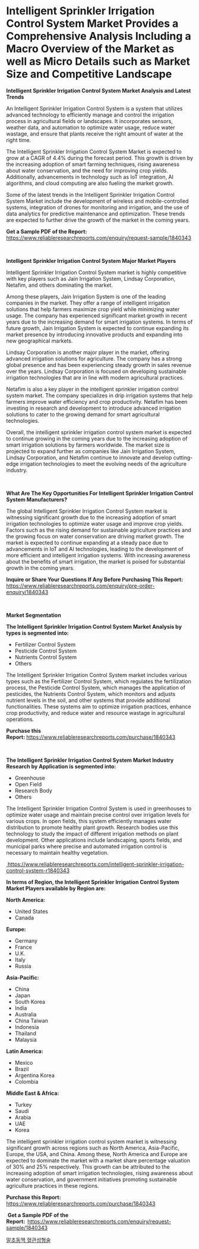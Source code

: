 <p><h1>Intelligent Sprinkler Irrigation Control System Market Provides a Comprehensive Analysis Including a Macro Overview of the Market as well as Micro Details such as Market Size and Competitive Landscape</h1></p><p><strong>Intelligent Sprinkler Irrigation Control System Market Analysis and Latest Trends</strong></p>
<p><p>An Intelligent Sprinkler Irrigation Control System is a system that utilizes advanced technology to efficiently manage and control the irrigation process in agricultural fields or landscapes. It incorporates sensors, weather data, and automation to optimize water usage, reduce water wastage, and ensure that plants receive the right amount of water at the right time.</p><p>The Intelligent Sprinkler Irrigation Control System Market is expected to grow at a CAGR of 4.4% during the forecast period. This growth is driven by the increasing adoption of smart farming techniques, rising awareness about water conservation, and the need for improving crop yields. Additionally, advancements in technology such as IoT integration, AI algorithms, and cloud computing are also fueling the market growth.</p><p>Some of the latest trends in the Intelligent Sprinkler Irrigation Control System Market include the development of wireless and mobile-controlled systems, integration of drones for monitoring and irrigation, and the use of data analytics for predictive maintenance and optimization. These trends are expected to further drive the growth of the market in the coming years.</p></p>
<p><strong>Get a Sample PDF of the Report:&nbsp;</strong> <a href="https://www.reliableresearchreports.com/enquiry/request-sample/1840343">https://www.reliableresearchreports.com/enquiry/request-sample/1840343</a></p>
<p>&nbsp;</p>
<p><strong>Intelligent Sprinkler Irrigation Control System Major Market Players</strong></p>
<p><p>Intelligent Sprinkler Irrigation Control System market is highly competitive with key players such as Jain Irrigation System, Lindsay Corporation, Netafim, and others dominating the market. </p><p>Among these players, Jain Irrigation System is one of the leading companies in the market. They offer a range of intelligent irrigation solutions that help farmers maximize crop yield while minimizing water usage. The company has experienced significant market growth in recent years due to the increasing demand for smart irrigation systems. In terms of future growth, Jain Irrigation System is expected to continue expanding its market presence by introducing innovative products and expanding into new geographical markets.</p><p>Lindsay Corporation is another major player in the market, offering advanced irrigation solutions for agriculture. The company has a strong global presence and has been experiencing steady growth in sales revenue over the years. Lindsay Corporation is focused on developing sustainable irrigation technologies that are in line with modern agricultural practices.</p><p>Netafim is also a key player in the intelligent sprinkler irrigation control system market. The company specializes in drip irrigation systems that help farmers improve water efficiency and crop productivity. Netafim has been investing in research and development to introduce advanced irrigation solutions to cater to the growing demand for smart agricultural technologies.</p><p>Overall, the intelligent sprinkler irrigation control system market is expected to continue growing in the coming years due to the increasing adoption of smart irrigation solutions by farmers worldwide. The market size is projected to expand further as companies like Jain Irrigation System, Lindsay Corporation, and Netafim continue to innovate and develop cutting-edge irrigation technologies to meet the evolving needs of the agriculture industry.</p></p>
<p>&nbsp;</p>
<p><strong>What Are The Key Opportunities For Intelligent Sprinkler Irrigation Control System Manufacturers?</strong></p>
<p><p>The global Intelligent Sprinkler Irrigation Control System market is witnessing significant growth due to the increasing adoption of smart irrigation technologies to optimize water usage and improve crop yields. Factors such as the rising demand for sustainable agriculture practices and the growing focus on water conservation are driving market growth. The market is expected to continue expanding at a steady pace due to advancements in IoT and AI technologies, leading to the development of more efficient and intelligent irrigation systems. With increasing awareness about the benefits of smart irrigation, the market is poised for substantial growth in the coming years.</p></p>
<p><strong>Inquire or Share Your Questions If Any Before Purchasing This Report:</strong> <a href="https://www.reliableresearchreports.com/enquiry/pre-order-enquiry/1840343">https://www.reliableresearchreports.com/enquiry/pre-order-enquiry/1840343</a></p>
<p>&nbsp;</p>
<p><strong>Market Segmentation</strong></p>
<p><strong>The Intelligent Sprinkler Irrigation Control System Market Analysis by types is segmented into:</strong></p>
<p><ul><li>Fertilizer Control System</li><li>Pesticide Control System</li><li>Nutrients Control System</li><li>Others</li></ul></p>
<p><p>The Intelligent Sprinkler Irrigation Control System market includes various types such as the Fertilizer Control System, which regulates the fertilization process, the Pesticide Control System, which manages the application of pesticides, the Nutrients Control System, which monitors and adjusts nutrient levels in the soil, and other systems that provide additional functionalities. These systems aim to optimize irrigation practices, enhance crop productivity, and reduce water and resource wastage in agricultural operations.</p></p>
<p><strong>Purchase this Report:&nbsp;</strong><a href="https://www.reliableresearchreports.com/purchase/1840343">https://www.reliableresearchreports.com/purchase/1840343</a></p>
<p>&nbsp;</p>
<p><strong>The Intelligent Sprinkler Irrigation Control System Market Industry Research by Application is segmented into:</strong></p>
<p><ul><li>Greenhouse</li><li>Open Field</li><li>Research Body</li><li>Others</li></ul></p>
<p><p>The Intelligent Sprinkler Irrigation Control System is used in greenhouses to optimize water usage and maintain precise control over irrigation levels for various crops. In open fields, this system efficiently manages water distribution to promote healthy plant growth. Research bodies use this technology to study the impact of different irrigation methods on plant development. Other applications include landscaping, sports fields, and municipal parks where precise and automated irrigation control is necessary to maintain healthy vegetation.</p></p>
<p><a href="https://www.reliableresearchreports.com/intelligent-sprinkler-irrigation-control-system-r1840343">&nbsp;https://www.reliableresearchreports.com/intelligent-sprinkler-irrigation-control-system-r1840343</a></p>
<p><strong>In terms of Region, the Intelligent Sprinkler Irrigation Control System Market Players available by Region are:</strong></p>
<p>
    <p> <strong> North America: </strong>
        <ul>
            <li>United States</li>
            <li>Canada</li>
        </ul>
        </p> 
    <p> <strong> Europe: </strong>
        <ul>
            <li>Germany</li>
            <li>France</li>
            <li>U.K.</li>
            <li>Italy</li>
            <li>Russia</li>
        </ul>
        </p> 
    <p> <strong> Asia-Pacific: </strong>
        <ul>
            <li>China</li>
            <li>Japan</li>
            <li>South Korea</li>
            <li>India</li>
            <li>Australia</li>
            <li>China Taiwan</li>
            <li>Indonesia</li>
            <li>Thailand</li>
            <li>Malaysia</li>
        </ul>
        </p> 
    <p> <strong> Latin America: </strong>
        <ul>
            <li>Mexico</li>
            <li>Brazil</li>
            <li>Argentina Korea</li>
            <li>Colombia</li>
        </ul>
        </p> 
    <p> <strong> Middle East & Africa: </strong>
        <ul>
            <li>Turkey</li>
            <li>Saudi</li>
            <li>Arabia</li>
            <li>UAE</li>
            <li>Korea</li>
        </ul>
    </p>
    </p>
<p><p>The intelligent sprinkler irrigation control system market is witnessing significant growth across regions such as North America, Asia-Pacific, Europe, the USA, and China. Among these, North America and Europe are expected to dominate the market with a market share percentage valuation of 30% and 25% respectively. This growth can be attributed to the increasing adoption of smart irrigation technologies, rising awareness about water conservation, and government initiatives promoting sustainable agriculture practices in these regions.</p></p>
<p><strong>Purchase this Report: </strong><a href="https://www.reliableresearchreports.com/purchase/1840343">https://www.reliableresearchreports.com/purchase/1840343</a></p>
<p>&nbsp;<strong>Get a Sample PDF of the Report:&nbsp;&nbsp;</strong><a href="https://www.reliableresearchreports.com/enquiry/request-sample/1840343">https://www.reliableresearchreports.com/enquiry/request-sample/1840343</a></p>
<p><strong></strong></p>
<p><p><a href="https://github.com/sougarounis/Market-Research-Report-List-3/blob/main/885542839032.md">말초동맥 혈관성형술</a></p></p>